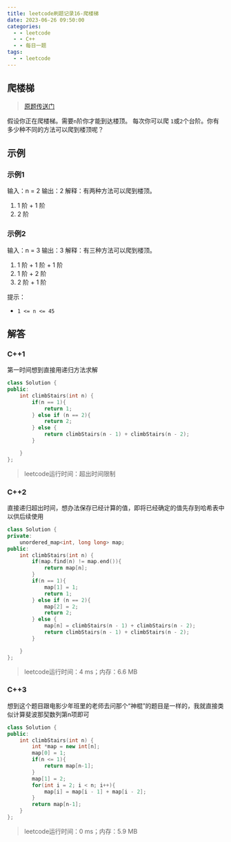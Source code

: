 ```yaml
---
title: leetcode刷题记录16-爬楼梯
date: 2023-06-26 09:50:00
categories:
  - - leetcode
  - - C++
  - - 每日一题
tags:
  - - leetcode
---
```


## 爬楼梯

>  [原题传送门](https://leetcode.cn/problems/climbing-stairs/description/)

假设你正在爬楼梯。需要`n`阶你才能到达楼顶。
每次你可以爬 `1`或`2`个台阶。你有多少种不同的方法可以爬到楼顶呢？

## 示例

### 示例1

输入：n = 2
输出：2
解释：有两种方法可以爬到楼顶。
1. 1 阶 + 1 阶
2. 2 阶

### 示例2


输入：n = 3
输出：3
解释：有三种方法可以爬到楼顶。
1. 1 阶 + 1 阶 + 1 阶
2. 1 阶 + 2 阶
3. 2 阶 + 1 阶



提示：

- `1 <= n <= 45`


## 解答

### C++1

第一时间想到直接用递归方法求解

```c++
class Solution {
public:
    int climbStairs(int n) {
        if(n == 1){
            return 1;
        } else if (n == 2){
            return 2;
        } else {
            return climbStairs(n - 1) + climbStairs(n - 2);
        }

    }
};
```
> leetcode运行时间：超出时间限制



### C++2

直接递归超出时间，想办法保存已经计算的值，即将已经确定的值先存到哈希表中以供后续使用

```c++
class Solution {
private:
    unordered_map<int, long long> map;
public:
    int climbStairs(int n) {
        if(map.find(n) != map.end()){
            return map[n];
        }
        if(n == 1){
            map[1] = 1;
            return 1;
        } else if (n == 2){
            map[2] = 2;
            return 2;
        } else {
            map[n] = climbStairs(n - 1) + climbStairs(n - 2);
            return climbStairs(n - 1) + climbStairs(n - 2);
        }

    }
};
```

> leetcode运行时间：4 ms；内存：6.6 MB


### C++3

想到这个题目跟电影少年班里的老师去问那个“神棍”的题目是一样的，我就直接类似计算斐波那契数列第n项即可

```c++
class Solution {
public:
    int climbStairs(int n) {
        int *map = new int[n];
        map[0] = 1;
        if(n <= 1){
            return map[n-1];
        }
        map[1] = 2;
        for(int i = 2; i < n; i++){
            map[i] = map[i - 1] + map[i - 2];
        }
        return map[n-1];
    }
};
```

> leetcode运行时间：0 ms；内存：5.9 MB